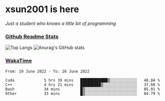 # xsun2001 is here

*Just a student who knows a little bit of programming*

### [Github Readme Stats](https://github.com/anuraghazra/github-readme-stats)

![Top Langs](https://github-readme-stats.vercel.app/api/top-langs/?username=xsun2001&layout=compact&theme=radical) ![Anurag's GitHub stats](https://github-readme-stats.vercel.app/api?username=xsun2001&show_icons=true&theme=radical)

### [WakaTime](https://wakatime.com)

<!--START_SECTION:waka-->

```text
From: 19 June 2022 - To: 26 June 2022

Cuda             5 hrs 39 mins   ████████████▒░░░░░░░░░░░░   48.84 %
C++              4 hrs 21 mins   █████████▒░░░░░░░░░░░░░░░   37.68 %
Bash             34 mins         █▒░░░░░░░░░░░░░░░░░░░░░░░   05.01 %
Other            33 mins         █▒░░░░░░░░░░░░░░░░░░░░░░░   04.79 %
```

<!--END_SECTION:waka-->
